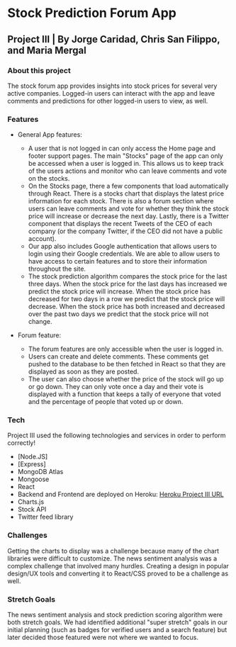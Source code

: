 
# Stock Prediction Forum App
## Project III | By Jorge Caridad, Chris San Filippo, and Maria Mergal

### About this project

The stock forum app provides insights into stock prices for several very active companies. Logged-in users can interact with the app and leave comments and predictions for other logged-in users to view, as well.

### Features

 - General App features:
	 - A user that is not logged in can only access the Home page and footer support pages. The main "Stocks" page of the app can only be accessed when a user is logged in. This allows us to keep track of the users actions and monitor who can leave comments and vote on the stocks. 
	 - On the Stocks page, there a few components that load automatically through React. There is a stocks chart that displays the latest price information for each stock. There is also a forum section where users can leave comments and vote for whether they think the stock price will increase or decrease the next day. Lastly, there is a Twitter component that displays the recent Tweets of the CEO of each company (or the company Twitter, if the CEO did not have a public account). 
	 - Our app also includes Google authentication that allows users to login using their Google credentials. We are able to allow users to have access to certain features and to store their information throughout the site. 
	 - The stock prediction algorithm compares the stock price for the last three days. When the stock price for the last days has increased we predict the stock price will increase. When the stock price has decreased for two days in a row we predict that the stock price will decrease. When the stock price has both increased and decreased over the past two days we predict that the stock price will not change.
	 
 - Forum feature:
	 - The forum features are only accessible when the user is logged in. 
	 - Users can create and delete comments. These comments get pushed to the database to be then fetched in React so that they are displayed as soon as they are posted.
	 - The user can also choose whether the price of the stock will go up or go down. They can only vote once a day and their vote is displayed with a function that keeps a tally of everyone that voted and the percentage of people that voted up or down. 
   
### Tech

Project III used the following technologies and services in order to perform correctly!

-   [Node.JS]
-   [Express]
-   MongoDB Atlas
-   Mongoose
-   React
-   Backend and Frontend are deployed on Heroku: [Heroku Project III URL](https://stock-prediction-forum-app.herokuapp.com/) 
-   Charts.js
-   Stock API 
-   Twitter feed library


###  Challenges

Getting the charts to display was a challenge because many of the chart libraries were difficult to customize. The news sentiment analysis was a complex challenge that involved many hurdles. Creating a design in popular design/UX tools and converting it to React/CSS proved to be a challenge as well.

###  Stretch Goals

The news sentiment analysis and stock prediction scoring algorithm were both stretch goals. We had identified additional "super stretch" goals in our initial planning (such as badges for verified users and a search feature) but later decided those featured were not where we wanted to focus.
